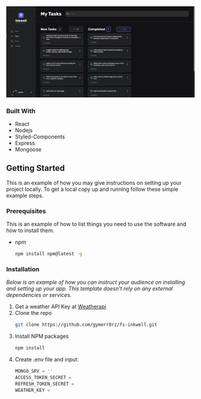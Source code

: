 <!-- PROJECT LOGO -->
<br />
<br />
<div align="center">
  <a href="https://github.com/gymerr0rz/fs-inkwell">
    <img src="front-end/src/assets/ss.png" alt="Logo" >
  </a>
</div>

### Built With

- React
- Nodejs
- Styled-Components
- Express
- Mongoose

<!-- GETTING STARTED -->

## Getting Started

This is an example of how you may give instructions on setting up your project locally.
To get a local copy up and running follow these simple example steps.

### Prerequisites

This is an example of how to list things you need to use the software and how to install them.

- npm
  ```sh
  npm install npm@latest -g
  ```

### Installation

_Below is an example of how you can instruct your audience on installing and setting up your app. This template doesn't rely on any external dependencies or services._

1. Get a weather API Key at [Weatherapi](https://www.weatherapi.com/)
2. Clone the repo
   ```sh
   git clone https://github.com/gymerr0rz/fs-inkwell.git
   ```
3. Install NPM packages
   ```sh
   npm install
   ```
4. Create .env file and input:
   ```js
   MONGO_SRV = ''
   ACCESS_TOKEN_SECRET =
   REFRESH_TOKEN_SECRET =
   WEATHER_KEY =
   ```

